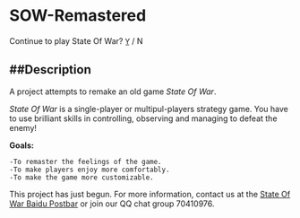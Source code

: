 # SOW-Remastered
Continue to play State Of War? Y̲ / N


##Description
---
A project attempts to remake an old game *State Of War*.

*State Of War* is a single-player or multipul-players strategy game. You have to use brilliant skills in
controlling, observing and managing to defeat the enemy!

**Goals:**

    -To remaster the feelings of the game.
    -To make players enjoy more comfortably.
    -To make the game more customizable.


This project has just begun. For more information, 
contact us at the [State Of War Baidu Postbar](https://tieba.baidu.com/f?kw=%E8%93%9D%E8%89%B2%E8%AD%A6%E6%88%92&fr=index)
or join our QQ chat group 70410976.
